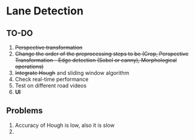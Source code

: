 # **Lane Detection**

## TO-DO
1. ~~Perspective transformation~~
2. ~~Change the order of the preprocessing steps to be (Crop, Perspective Transformation - Edge detection (Sobel or canny), Morphological operations)~~
3. ~~Integrate Hough~~ and sliding window algorithm
4. Check real-time performance
5. Test on different road videos
6. **UI**

## Problems
1. Accuracy of Hough is low, also it is slow
2. 
